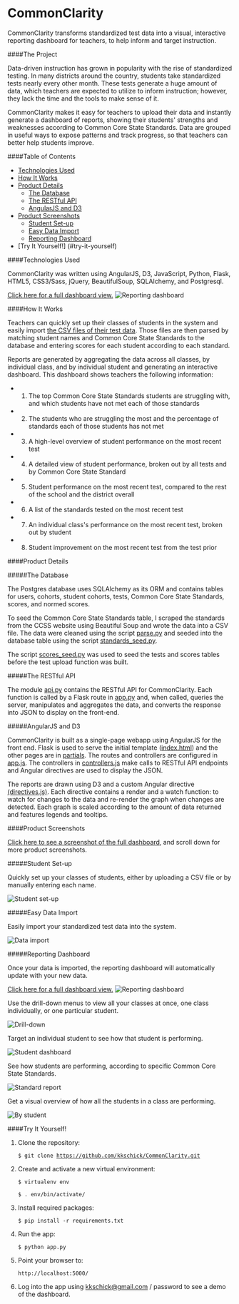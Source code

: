 CommonClarity
=============

CommonClarity transforms standardized test data into a visual, interactive reporting dashboard for teachers, to help inform and target instruction.

####The Project

Data-driven instruction has grown in popularity with the rise of standardized testing. In many districts around the country, students take standardized tests nearly every other month. These tests generate a huge amount of data, which teachers are expected to utilize to inform instruction; however, they lack the time and the tools to make sense of it.

CommonClarity makes it easy for teachers to upload their data and instantly generate a dashboard of reports, showing their students' strengths and weaknesses according to Common Core State Standards. Data are grouped in useful ways to expose patterns and track progress, so that teachers can better help students improve.

####Table of Contents
- [Technologies Used](#technologies-used)
- [How It Works](#how-it-works)
- [Product Details](#product-details)
  - [The Database](#the-database)
  - [The RESTful API](#the-restful-api)
  - [AngularJS and D3](#angularjs-and-d3)
- [Product Screenshots](#product-screenshots)
  - [Student Set-up](#student-set-up)
  - [Easy Data Import](#easy-data-import)
  - [Reporting Dashboard](#reporting-dashboard)
- [Try It Yourself!] (#try-it-yourself)

####Technologies Used

CommonClarity was written using AngularJS, D3, JavaScript, Python, Flask, HTML5, CSS3/Sass, jQuery, BeautifulSoup, SQLAlchemy, and Postgresql.

[Click here for a full dashboard view.](http://i.imgur.com/r8C9qb4.jpg)
![Reporting dashboard](/static/screenshots/all_cohorts_dashboard.png)

####How It Works

Teachers can quickly set up their classes of students in the system and easily import [the CSV files of their test data](/seed_data/test_class1_interim.csv). Those files are then parsed by matching student names and Common Core State Standards to the database and entering scores for each student according to each standard.

Reports are generated by aggregating the data across all classes, by individual class, and by individual student and generating an interactive dashboard. This dashboard shows teachers the following information:
 - 1) The top Common Core State Standards students are struggling with, and which students have not met each of those standards
 - 2) The students who are struggling the most and the percentage of standards each of those students has not met
 - 3) A high-level overview of student performance on the most recent test
 - 4) A detailed view of student performance, broken out by all tests and by Common Core State Standard
 - 5) Student performance on the most recent test, compared to the rest of the school and the district overall
 - 6) A list of the standards tested on the most recent test
 - 7) An individual class's performance on the most recent test, broken out by student
 - 8) Student improvement on the most recent test from the test prior

####Product Details

#####The Database

The Postgres database uses SQLAlchemy as its ORM and contains tables for users, cohorts, student cohorts, tests, Common Core State Standards, scores, and normed scores.

To seed the Common Core State Standards table, I scraped the standards from the CCSS website using Beautiful Soup and wrote the data into a CSV file. The data were cleaned using the script [parse.py](/data_cleaning/parse.py) and seeded into the database table using the script [standards_seed.py](/standards_seed.py).

The script [scores_seed.py](/scores_seed.py) was used to seed the tests and scores tables before the test upload function was built.

#####The RESTful API

The module [api.py](/api.py) contains the RESTful API for CommonClarity. Each function is called by a Flask route in [app.py](/app.py) and, when called, queries the server, manipulates and aggregates the data, and converts the response into JSON to display on the front-end.

#####AngularJS and D3

CommonClarity is built as a single-page webapp using AngularJS for the front end. Flask is used to serve the initial template ([index.html](/templates/index.html)) and the other pages are in [partials](/static/partials). The routes and controllers are configured in [app.js](/static/js/app.js). The controllers in [controllers.js](/static/js/controllers.js) make calls to RESTful API endpoints and Angular directives are used to display the JSON.

The reports are drawn using D3 and a custom Angular directive [(directives.js)](/static/js/directives.js). Each directive contains a render and a watch function: to watch for changes to the data and re-render the graph when changes are detected. Each graph is scaled according to the amount of data returned and features legends and tooltips.

####Product Screenshots

[Click here to see a screenshot of the full dashboard](http://i.imgur.com/r8C9qb4.jpg), and scroll down for more product screenshots.

#####Student Set-up

Quickly set up your classes of students, either by uploading a CSV file or by manually entering each name.

![Student set-up](/static/screenshots/set_up_students.png)

#####Easy Data Import

Easily import your standardized test data into the system.

![Data import](/static/screenshots/import_test_data.png)

#####Reporting Dashboard

Once your data is imported, the reporting dashboard will automatically update with your new data.

[Click here for a full dashboard view.](http://i.imgur.com/r8C9qb4.jpg)
![Reporting dashboard](/static/screenshots/all_cohorts_dashboard.png)

Use the drill-down menus to view all your classes at once, one class individually, or one particular student.

![Drill-down](/static/screenshots/drill_down.png)

Target an individual student to see how that student is performing.

![Student dashboard](/static/screenshots/student_dashboard.png)

See how students are performing, according to specific Common Core State Standards.

![Standard report](/static/screenshots/standards_report.png)

Get a visual overview of how all the students in a class are performing.

![By student](/static/screenshots/class_perf_by_student.png)


####Try It Yourself!

1. Clone the repository:

    <code>$ git clone https://github.com/kkschick/CommonClarity.git</code>

2. Create and activate a new virtual environment:

    <code>$ virtualenv env</code>
    
    <code>$ . env/bin/activate/</code>
    
3. Install required packages:

    <code>$ pip install -r requirements.txt</code>

3. Run the app:

    <code>$ python app.py</code>

4. Point your browser to:

    <code>http://localhost:5000/</code>

5. Log into the app using kkschick@gmail.com / password to see a demo of the dashboard.
